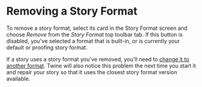 # Removing a Story Format

To remove a story format, select its card in the Story Format screen and choose
_Remove_ from the _Story Format_ top toolbar tab. If this button is disabled,
you've selected a format that is built-in, or is currently your default or
proofing story format.

If a story uses a story format you've removed, you'll need to [change it to
another format](../editing-stories/changing-story-format.md). Twine will also
notice this problem the next time you start it and repair your story so that it
uses the closest story format version available.